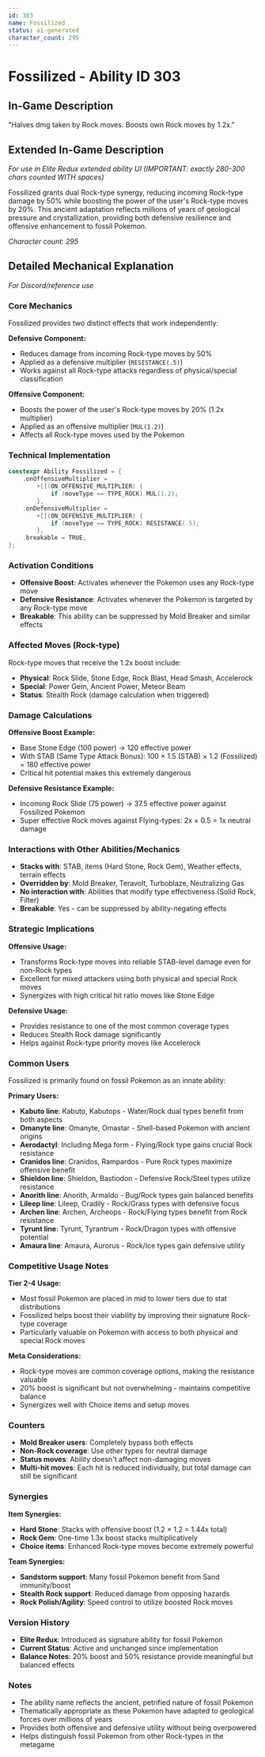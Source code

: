 ```yaml
---
id: 303
name: Fossilized
status: ai-generated
character_count: 295
---
```


# Fossilized - Ability ID 303

## In-Game Description
"Halves dmg taken by Rock moves. Boosts own Rock moves by 1.2x."

## Extended In-Game Description
*For use in Elite Redux extended ability UI (IMPORTANT: exactly 280-300 chars counted WITH spaces)*

Fossilized grants dual Rock-type synergy, reducing incoming Rock-type damage by 50% while boosting the power of the user's Rock-type moves by 20%. This ancient adaptation reflects millions of years of geological pressure and crystallization, providing both defensive resilience and offensive enhancement to fossil Pokemon.

*Character count: 295*

## Detailed Mechanical Explanation
*For Discord/reference use*

### Core Mechanics
Fossilized provides two distinct effects that work independently:

**Defensive Component:**
- Reduces damage from incoming Rock-type moves by 50%
- Applied as a defensive multiplier (`RESISTANCE(.5)`)
- Works against all Rock-type attacks regardless of physical/special classification

**Offensive Component:**
- Boosts the power of the user's Rock-type moves by 20% (1.2x multiplier)
- Applied as an offensive multiplier (`MUL(1.2)`)
- Affects all Rock-type moves used by the Pokemon

### Technical Implementation
```cpp
constexpr Ability Fossilized = {
    .onOffensiveMultiplier =
        +[](ON_OFFENSIVE_MULTIPLIER) {
            if (moveType == TYPE_ROCK) MUL(1.2);
        },
    .onDefensiveMultiplier =
        +[](ON_DEFENSIVE_MULTIPLIER) {
            if (moveType == TYPE_ROCK) RESISTANCE(.5);
        },
    .breakable = TRUE,
};
```

### Activation Conditions
- **Offensive Boost**: Activates whenever the Pokemon uses any Rock-type move
- **Defensive Resistance**: Activates whenever the Pokemon is targeted by any Rock-type move
- **Breakable**: This ability can be suppressed by Mold Breaker and similar effects

### Affected Moves (Rock-type)
Rock-type moves that receive the 1.2x boost include:
- **Physical**: Rock Slide, Stone Edge, Rock Blast, Head Smash, Accelerock
- **Special**: Power Gem, Ancient Power, Meteor Beam
- **Status**: Stealth Rock (damage calculation when triggered)

### Damage Calculations
**Offensive Boost Example:**
- Base Stone Edge (100 power) → 120 effective power
- With STAB (Same Type Attack Bonus): 100 × 1.5 (STAB) × 1.2 (Fossilized) = 180 effective power
- Critical hit potential makes this extremely dangerous

**Defensive Resistance Example:**
- Incoming Rock Slide (75 power) → 37.5 effective power against Fossilized Pokemon
- Super effective Rock moves against Flying-types: 2x × 0.5 = 1x neutral damage

### Interactions with Other Abilities/Mechanics
- **Stacks with**: STAB, items (Hard Stone, Rock Gem), Weather effects, terrain effects
- **Overridden by**: Mold Breaker, Teravolt, Turboblaze, Neutralizing Gas
- **No interaction with**: Abilities that modify type effectiveness (Solid Rock, Filter)
- **Breakable**: Yes - can be suppressed by ability-negating effects

### Strategic Implications
**Offensive Usage:**
- Transforms Rock-type moves into reliable STAB-level damage even for non-Rock types
- Excellent for mixed attackers using both physical and special Rock moves
- Synergizes with high critical hit ratio moves like Stone Edge

**Defensive Usage:**
- Provides resistance to one of the most common coverage types
- Reduces Stealth Rock damage significantly
- Helps against Rock-type priority moves like Accelerock

### Common Users
Fossilized is primarily found on fossil Pokemon as an innate ability:

**Primary Users:**
- **Kabuto line**: Kabuto, Kabutops - Water/Rock dual types benefit from both aspects
- **Omanyte line**: Omanyte, Omastar - Shell-based Pokemon with ancient origins  
- **Aerodactyl**: Including Mega form - Flying/Rock type gains crucial Rock resistance
- **Cranidos line**: Cranidos, Rampardos - Pure Rock types maximize offensive benefit
- **Shieldon line**: Shieldon, Bastiodon - Defensive Rock/Steel types utilize resistance
- **Anorith line**: Anorith, Armaldo - Bug/Rock types gain balanced benefits
- **Lileep line**: Lileep, Cradily - Rock/Grass types with defensive focus
- **Archen line**: Archen, Archeops - Rock/Flying types benefit from Rock resistance
- **Tyrunt line**: Tyrunt, Tyrantrum - Rock/Dragon types with offensive potential
- **Amaura line**: Amaura, Aurorus - Rock/Ice types gain defensive utility

### Competitive Usage Notes
**Tier 2-4 Usage:**
- Most fossil Pokemon are placed in mid to lower tiers due to stat distributions
- Fossilized helps boost their viability by improving their signature Rock-type coverage
- Particularly valuable on Pokemon with access to both physical and special Rock moves

**Meta Considerations:**
- Rock-type moves are common coverage options, making the resistance valuable
- 20% boost is significant but not overwhelming - maintains competitive balance
- Synergizes well with Choice items and setup moves

### Counters
- **Mold Breaker users**: Completely bypass both effects
- **Non-Rock coverage**: Use other types for neutral damage
- **Status moves**: Ability doesn't affect non-damaging moves
- **Multi-hit moves**: Each hit is reduced individually, but total damage can still be significant

### Synergies
**Item Synergies:**
- **Hard Stone**: Stacks with offensive boost (1.2 × 1.2 = 1.44x total)
- **Rock Gem**: One-time 1.3x boost stacks multiplicatively
- **Choice items**: Enhanced Rock-type moves become extremely powerful

**Team Synergies:**
- **Sandstorm support**: Many fossil Pokemon benefit from Sand immunity/boost
- **Stealth Rock support**: Reduced damage from opposing hazards
- **Rock Polish/Agility**: Speed control to utilize boosted Rock moves

### Version History
- **Elite Redux**: Introduced as signature ability for fossil Pokemon
- **Current Status**: Active and unchanged since implementation
- **Balance Notes**: 20% boost and 50% resistance provide meaningful but balanced effects

### Notes
- The ability name reflects the ancient, petrified nature of fossil Pokemon
- Thematically appropriate as these Pokemon have adapted to geological forces over millions of years
- Provides both offensive and defensive utility without being overpowered
- Helps distinguish fossil Pokemon from other Rock-types in the metagame